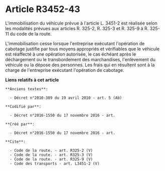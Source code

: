 # Article R3452-43

L'immobilisation du véhicule prévue à l'article L. 3451-2 est réalisée selon les modalités prévues aux articles R. 325-2, R.
325-3 et R. 325-9 à R. 325-11 du code de la route. 

L'immobilisation cesse lorsque l'entreprise exécutant l'opération de cabotage justifie par tous moyens appropriés et
vérifiables que le véhicule est réaffecté à une opération autorisée, le cas échéant après le déchargement ou le
transbordement des marchandises, l'enlèvement du véhicule ou la dépose des personnes. Les frais qui en résultent sont à la
charge de l'entreprise exécutant l'opération de cabotage.

**Liens relatifs à cet article**

	**Anciens textes**:

	  - Décret n°2010-389 du 19 avril 2010 - art. 5 (Ab)

	**Codifié par**:

	  - Décret n°2016-1550 du 17 novembre 2016 - art.

	**Créé par**:

	  - Décret n°2016-1550 du 17 novembre 2016 - art.

	**Cite**:

	  - Code de la route. - art. R325-2 (V)
	  - Code de la route. - art. R325-3 (V)
	  - Code de la route. - art. R325-9 (V)
	  - Code des transports - art. L3451-2 (V)
